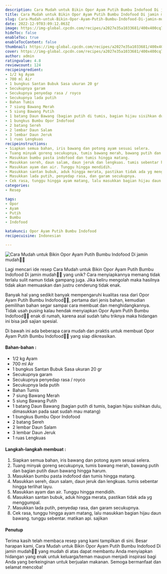 ```yaml
---
description: Cara Mudah untuk Bikin Opor Ayam Putih Bumbu Indofood Di jamin mudah"
title: Cara Mudah untuk Bikin Opor Ayam Putih Bumbu Indofood Di jamin mudah
slug: Cara-Mudah-untuk-Bikin-Opor-Ayam-Putih-Bumbu-Indofood-Di-jamin-mudah
date: 2022-12-9T03:09:12.063Z
image: https://img-global.cpcdn.com/recipes/a2027e35a1033681/400x400cq70/photo.jpg
hideToc: false
enableToc: true
enableTocContent: false
thumbnail: https://img-global.cpcdn.com/recipes/a2027e35a1033681/400x400cq70/photo.jpg
cover: https://img-global.cpcdn.com/recipes/a2027e35a1033681/400x400cq70/photo.jpg
author: admin
ratingvalue: 4.8
reviewcount: 124
recipeingredient:
- 1/2 kg Ayam
- 700 ml Air
- 1 bungkus Santan Bubuk Sasa ukuran 20 gr
- Secukupnya garam
- Secukupnya penyedap rasa / royco
- Secukupnya lada putih
- Bahan Tumis
- 7 siung Bawang Merah
- 5 siung Bawang Putih
- 1 batang Daun Bawang (bagian putih di tumis, bagian hijau sisihkan dulu, dimasukkan pada saat sudah mau matang)
- 1 bungkus Bumbu Opor Indofood
- 2 batang Sereh
- 2 lembar Daun Salam
- 3 lembar Daun Jeruk
- 1 ruas Lengkuas
recipeinstructions:
- Siapkan semua bahan, iris bawang dan potong ayam sesuai selera.
- Tuang minyak goreng secukupnya, tumis bawang merah, bawang putih dan bagian putih daun bawang hingga harum.
- Masukkan bumbu pasta indofood dan tumis hingga matang.
- Masukkan sereh, daun salam, daun jeruk dan lengkuas. tumis sebentar hingga terlihat layu.
- Masukkan ayam dan air. Tunggu hingga mendidih.
- Masukkan santan bubuk, aduk hingga merata, pastikan tidak ada yg menggumpal.
- Masukkan lada putih, penyedap rasa, dan garam secukupnya.
- Cek rasa, tunggu hingga ayam matang, lalu masukkan bagian hijau daun bawang. tunggu sebentar. matikan api. sajikan
categories:
- Resep

tags:
- Opor
- Ayam
- Putih
- Bumbu
- Indofood

katakunci: Opor Ayam Putih Bumbu Indofood
recipecuisine: Indonesian

---
```


![Cara Mudah untuk Bikin Opor Ayam Putih Bumbu Indofood Di jamin mudah👩‍🍳](https://img-global.cpcdn.com/recipes/a2027e35a1033681/400x400cq70/photo.jpg)

Lagi mencari ide resep Cara Mudah untuk Bikin Opor Ayam Putih Bumbu Indofood Di jamin mudah👩‍🍳 yang unik? Cara menyiapkannya memang tidak terlalu sulit namun tidak gampang juga. Jika keliru mengolah maka hasilnya tidak akan memuaskan dan justru cenderung tidak enak.

Banyak hal yang sedikit banyak mempengaruhi kualitas rasa dari Opor Ayam Putih Bumbu Indofood👩‍🍳, pertama dari jenis bahan, kemudian pemilihan bahan segar sampai cara membuat dan menghidangkannya. Tidak usah pusing kalau hendak menyiapkan Opor Ayam Putih Bumbu Indofood👩‍🍳 enak di rumah, karena asal sudah tahu triknya maka hidangan ini bisa jadi sajian spesial.

Di bawah ini ada beberapa cara mudah dan praktis untuk membuat Opor Ayam Putih Bumbu Indofood👩‍🍳 yang siap dikreasikan.

<!--inarticleads1-->

#### Bahan-bahan :

- 1/2 kg Ayam
- 700 ml Air
- 1 bungkus Santan Bubuk Sasa ukuran 20 gr
- Secukupnya garam
- Secukupnya penyedap rasa / royco
- Secukupnya lada putih
- Bahan Tumis
- 7 siung Bawang Merah
- 5 siung Bawang Putih
- 1 batang Daun Bawang (bagian putih di tumis, bagian hijau sisihkan dulu, dimasukkan pada saat sudah mau matang)
- 1 bungkus Bumbu Opor Indofood
- 2 batang Sereh
- 2 lembar Daun Salam
- 3 lembar Daun Jeruk
- 1 ruas Lengkuas

<!--inarticleads2-->

#### Langkah-langkah membuat :

1. Siapkan semua bahan, iris bawang dan potong ayam sesuai selera.
1. Tuang minyak goreng secukupnya, tumis bawang merah, bawang putih dan bagian putih daun bawang hingga harum.
1. Masukkan bumbu pasta indofood dan tumis hingga matang.
1. Masukkan sereh, daun salam, daun jeruk dan lengkuas. tumis sebentar hingga terlihat layu.
1. Masukkan ayam dan air. Tunggu hingga mendidih.
1. Masukkan santan bubuk, aduk hingga merata, pastikan tidak ada yg menggumpal.
1. Masukkan lada putih, penyedap rasa, dan garam secukupnya.
1. Cek rasa, tunggu hingga ayam matang, lalu masukkan bagian hijau daun bawang. tunggu sebentar. matikan api. sajikan

#### Penutup

Terima kasih telah membaca resep yang kami tampilkan di sini. Besar harapan kami, Cara Mudah untuk Bikin Opor Ayam Putih Bumbu Indofood Di jamin mudah👩‍🍳 yang mudah di atas dapat membantu Anda menyiapkan hidangan yang enak untuk keluarga/teman maupun menjadi inspirasi bagi Anda yang berkeinginan untuk berjualan makanan. Semoga bermanfaat dan selamat mencoba!